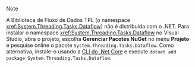 > [!NOTE]
> A Biblioteca de Fluxo de Dados TPL (o namespace <xref:System.Threading.Tasks.Dataflow>) não é distribuída com o .NET. Para instalar o namespace <xref:System.Threading.Tasks.Dataflow> no Visual Studio, abra o projeto, escolha **Gerenciar Pacotes NuGet** no menu **Projeto** e pesquise online o pacote `System.Threading.Tasks.Dataflow`. Como alternativa, instale-o usando a [CLI do .Net Core](~/docs/core/tools/index.md) e execute `dotnet add package System.Threading.Tasks.Dataflow`.
